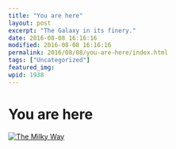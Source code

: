 ```yaml
---
title: "You are here"
layout: post
excerpt: "The Galaxy in its finery."
date: 2016-08-08 16:16:16
modified: 2016-08-08 16:16:16
permalink: 2016/08/08/you-are-here/index.html
tags: ["Uncategorized"]
featured_img: 
wpid: 1938
---
```


# You are here

[![The Milky Way](https://live.staticflickr.com/8774/28764882436_7b0d430805.jpg)](https://www.flickr.com/photos/pj/28764882436/in/dateposted/)